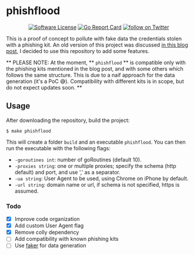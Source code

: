 # phishflood

<p align="center">
  <p align="center">
    <a href="https://github.com/andpalmier/phishflood/blob/main/LICENSE"><img alt="Software License" src="https://img.shields.io/badge/license-GPL3-brightgreen.svg?style=flat-square"></a>
    <a href="https://goreportcard.com/report/github.com/andpalmier/phishflood"><img alt="Go Report Card" src="https://goreportcard.com/badge/github.com/andpalmier/phishflood?style=flat-square"></a>
    <a href="https://twitter.com/intent/follow?screen_name=andpalmier"><img src="https://img.shields.io/twitter/follow/andpalmier?style=social&logo=twitter" alt="follow on Twitter"></a>
  </p>
</p>


This is a proof of concept to pollute with fake data the credentials stolen with a phishing kit. An old version of this project was discussed [in this blog post](https://andpalmier.github.io/posts/flooding-phishing-kits/), I decided to use this repository to add some features.

** PLEASE NOTE: At the moment, ** `phishflood` ** is compatible only with the phishing kits mentioned in the blog post, and with some others which follows the same structure. This is due to a naif approach for the data generation (it's a PoC 😅). Compatibility with different kits is in scope, but do not expect updates soon. **

## Usage

After downloading the repository, build the project:

```
$ make phishflood
```

This will create a folder `build` and an executable `phishflood`. You can then run the executable with the following flags:

- `-goroutines int`: number of goRoutines (default 10).
- `-proxies string`: one or multiple proxies; specify the schema (http default) and port, and use ',' as a separator.
- `-ua string`: User Agent to be used, using Chrome on iPhone by default.
- `-url string`: domain name or url, if schema is not specified, https is assumed.

### Todo

- [x] Improve code organization
- [x] Add custom User Agent flag
- [x] Remove colly dependency
- [ ] Add compatibility with known phishing kits
- [ ] Use [faker](https://github.com/bxcodec/faker) for data generation
